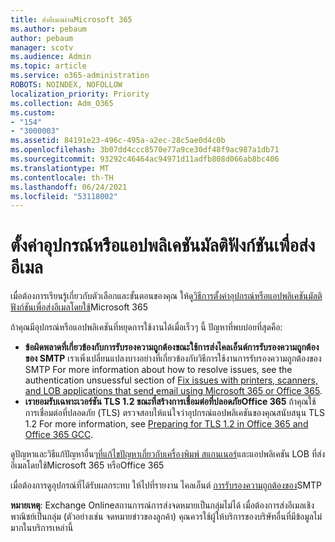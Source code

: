 ```yaml
---
title: ส่งอีเมลผ่านMicrosoft 365
ms.author: pebaum
author: pebaum
manager: scotv
ms.audience: Admin
ms.topic: article
ms.service: o365-administration
ROBOTS: NOINDEX, NOFOLLOW
localization_priority: Priority
ms.collection: Adm_O365
ms.custom:
- "154"
- "3000003"
ms.assetid: 84191e23-496c-495a-a2ec-28c5ae0d4c0b
ms.openlocfilehash: 3b07dd4ccc8570e77a9ce30df48f9ac987a1db71
ms.sourcegitcommit: 93292c46464ac94971d11adfb808d066ab8bc406
ms.translationtype: MT
ms.contentlocale: th-TH
ms.lasthandoff: 06/24/2021
ms.locfileid: "53118002"
---
```

# <a name="set-up-a-multifunction-device-or-application-to-send-email"></a>ตั้งค่าอุปกรณ์หรือแอปพลิเคชันมัลติฟังก์ชันเพื่อส่งอีเมล

เมื่อต้องการเรียนรู้เกี่ยวกับตัวเลือกและขั้นตอนของคุณ ให้ดู[วิธีการตั้งค่าอุปกรณ์หรือแอปพลิเคชันมัลติฟังก์ชันเพื่อส่งอีเมลโดยใช้](/Exchange/mail-flow-best-practices/how-to-set-up-a-multifunction-device-or-application-to-send-email-using-microsoft-365-or-office-365)Microsoft 365
  
ถ้าคุณมีอุปกรณ์หรือแอปพลิเคชันที่หยุดการใช้งานได้เมื่อเร็วๆ นี้ ปัญหาที่พบบ่อยที่สุดคือ:

- **ข้อผิดพลาดที่เกี่ยวข้องกับการรับรองความถูกต้องขณะใช้การส่งไคลเอ็นต์การรับรองความถูกต้องของ SMTP** เราเพิ่งเปลี่ยนแปลงบางอย่างที่เกี่ยวข้องกับวิธีการใช้งานการรับรองความถูกต้องของ SMTP For more information about how to resolve issues, see the authentication unsuessful section of [Fix issues with printers, scanners, and LOB applications that send email using Microsoft 365 or Office 365](/Exchange/mail-flow-best-practices/fix-issues-with-printers-scanners-and-lob-applications-that-send-email-using-off#error-authentication-unsuccessful).
- **เรายอมรับเฉพาะเวอร์ชัน TLS 1.2 ขณะที่สร้างการเชื่อมต่อที่ปลอดภัยOffice 365** ถ้าคุณใช้การเชื่อมต่อที่ปลอดภัย (TLS) ตรวจสอบให้แน่ใจว่าอุปกรณ์แอปพลิเคชันของคุณสนับสนุน TLS 1.2 For more information, see [Preparing for TLS 1.2 in Office 365 and Office 365 GCC](/microsoft-365/compliance/prepare-tls-1.2-in-office-365).
 
ดูปัญหาและวิธีแก้ปัญหาอื่นๆ[ที่แก้ไขปัญหาเกี่ยวกับเครื่องพิมพ์ สแกนเนอร์](/Exchange/mail-flow-best-practices/fix-issues-with-printers-scanners-and-lob-applications-that-send-email-using-off)และแอปพลิเคชัน LOB ที่ส่งอีเมลโดยใช้Microsoft 365 หรือOffice 365

เมื่อต้องการดูอุปกรณ์ที่ได้รับผลกระทบ ให้ไปที่รายงาน ไคลเอ็นต์ [การรับรองความถูกต้องของ](https://protection.office.com/mailflow/dashboard)SMTP

**หมายเหตุ**: Exchange Onlineสถานการณ์การส่งจดหมายเป็นกลุ่มไม่ได้ เมื่อต้องการส่งอีเมลเชิงพาณิชย์เป็นกลุ่ม (ตัวอย่างเช่น จดหมายข่าวของลูกค้า) คุณควรใช้ผู้ให้บริการของบริษัทอื่นที่มีข้อมูลไม่มากในบริการเหล่านี้
